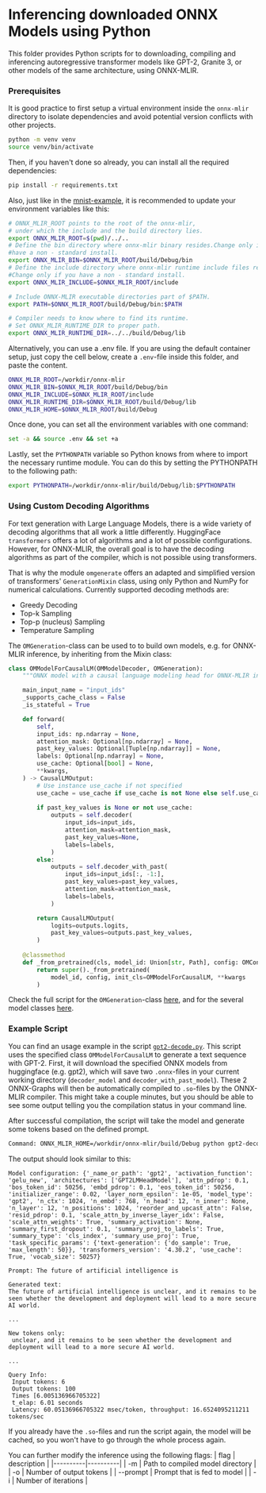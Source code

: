 # Inferencing downloaded ONNX Models using Python

This folder provides Python scripts for to downloading, compiling and inferencing autoregressive transformer models like GPT-2, Granite 3, or other models of the same architecture, using ONNX-MLIR.

### Prerequisites

It is good practice to first setup a virtual environment inside the `onnx-mlir` directory to isolate dependencies and avoid potential version conflicts with other projects.
```bash
python -m venv venv
source venv/bin/activate
```

Then, if you haven't done so already, you can install all the required dependencies:

```bash
pip install -r requirements.txt
```

Also, just like in the [mnist-example](../../../docs/mnist_example/README.md), it is recommended to update your environment variables like this:

```bash
# ONNX_MLIR_ROOT points to the root of the onnx-mlir,
# under which the include and the build directory lies.
export ONNX_MLIR_ROOT=$(pwd)/../..
# Define the bin directory where onnx-mlir binary resides.Change only if you
#have a non - standard install.
export ONNX_MLIR_BIN=$ONNX_MLIR_ROOT/build/Debug/bin
# Define the include directory where onnx-mlir runtime include files resides.
#Change only if you have a non - standard install.
export ONNX_MLIR_INCLUDE=$ONNX_MLIR_ROOT/include

# Include ONNX-MLIR executable directories part of $PATH.
export PATH=$ONNX_MLIR_ROOT/build/Debug/bin:$PATH

# Compiler needs to know where to find its runtime. 
# Set ONNX_MLIR_RUNTIME_DIR to proper path.
export ONNX_MLIR_RUNTIME_DIR=../../build/Debug/lib
```

Alternatively, you can use a .env file. If you are using the default container setup, just copy the cell below, create a `.env`-file inside this folder, and paste the content.

```bash
ONNX_MLIR_ROOT=/workdir/onnx-mlir
ONNX_MLIR_BIN=$ONNX_MLIR_ROOT/build/Debug/bin
ONNX_MLIR_INCLUDE=$ONNX_MLIR_ROOT/include
ONNX_MLIR_RUNTIME_DIR=$ONNX_MLIR_ROOT/build/Debug/lib
ONNX_MLIR_HOME=$ONNX_MLIR_ROOT/build/Debug
```

Once done, you can set all the environment variables with one command:
```bash
set -a && source .env && set +a
```

Lastly, set the `PYTHONPATH` variable so Python knows from where to import the necessary runtime module. You can do this by setting the PYTHONPATH to the following path:
```bash
export PYTHONPATH=/workdir/onnx-mlir/build/Debug/lib:$PYTHONPATH
```

### Using Custom Decoding Algorithms

For text generation with Large Language Models, there is a wide variety of decoding algorithms that all work a little differently. HuggingFace `transformers` offers a lot of algorithms and a lot of possible configurations. However, for ONNX-MLIR, the overall goal is to have the decoding algorithms as part of the compiler, which is not possible using transformers.

That is why the module `omgenerate` offers an adapted and simplified version of transformers' `GenerationMixin` class, using only Python and NumPy for numerical calculations. Currently supported decoding methods are:
- Greedy Decoding
- Top-k Sampling
- Top-p (nucleus) Sampling
- Temperature Sampling

The `OMGeneration`-class can be used to to build own models, e.g. for ONNX-MLIR inference, by inheriting from the Mixin class:

```python
class OMModelForCausalLM(OMModelDecoder, OMGeneration):
    """ONNX model with a causal language modeling head for ONNX-MLIR inference."""

    main_input_name = "input_ids"
    _supports_cache_class = False
    _is_stateful = True

    def forward(
        self,
        input_ids: np.ndarray = None,
        attention_mask: Optional[np.ndarray] = None,
        past_key_values: Optional[Tuple[np.ndarray]] = None,
        labels: Optional[np.ndarray] = None,
        use_cache: Optional[bool] = None,
        **kwargs,
    ) -> CausalLMOutput:
        # Use instance use_cache if not specified
        use_cache = use_cache if use_cache is not None else self.use_cache
            
        if past_key_values is None or not use_cache:
            outputs = self.decoder(
                input_ids=input_ids,
                attention_mask=attention_mask,
                past_key_values=None,
                labels=labels,
            )
        else:
            outputs = self.decoder_with_past(
                input_ids=input_ids[:, -1:],
                past_key_values=past_key_values,
                attention_mask=attention_mask,
                labels=labels,
            )

        return CausalLMOutput(
            logits=outputs.logits,
            past_key_values=outputs.past_key_values,
        )
    
    @classmethod
    def _from_pretrained(cls, model_id: Union[str, Path], config: OMConfig, **kwargs,):
        return super()._from_pretrained(
            model_id, config, init_cls=OMModelForCausalLM, **kwargs
        )
```

Check the full script for the `OMGeneration`-class [here](omgenerate.py), and for the several model classes [here](omdecoder.py).

### Example Script

You can find an usage example in the script [`gpt2-decode.py`](gpt2-decode.py). This script uses the specified class `OMModelForCausalLM` to generate a text sequence with GPT-2. First, it will download the specified ONNX models from huggingface (e.g. gpt2), which will save two `.onnx`-files in your current working directory (`decoder_model` and `decoder_with_past_model`). These 2 ONNX-Graphs will then be automatically compiled to `.so`-files by the ONNX-MLIR compiler. This might take a couple minutes, but you should be able to see some output telling you the compilation status in your command line.

After successful compilation, the script will take the model and generate some tokens based on the defined prompt.

```bash
Command: ONNX_MLIR_HOME=/workdir/onnx-mlir/build/Debug python gpt2-decode.py -m /workdir/onnx-mlir/utils/python/transformers -o 100 2>&1 | tee log.txt 
```

The output should look similar to this:
```shell
Model configuration: {'_name_or_path': 'gpt2', 'activation_function': 'gelu_new', 'architectures': ['GPT2LMHeadModel'], 'attn_pdrop': 0.1, 'bos_token_id': 50256, 'embd_pdrop': 0.1, 'eos_token_id': 50256, 'initializer_range': 0.02, 'layer_norm_epsilon': 1e-05, 'model_type': 'gpt2', 'n_ctx': 1024, 'n_embd': 768, 'n_head': 12, 'n_inner': None, 'n_layer': 12, 'n_positions': 1024, 'reorder_and_upcast_attn': False, 'resid_pdrop': 0.1, 'scale_attn_by_inverse_layer_idx': False, 'scale_attn_weights': True, 'summary_activation': None, 'summary_first_dropout': 0.1, 'summary_proj_to_labels': True, 'summary_type': 'cls_index', 'summary_use_proj': True, 'task_specific_params': {'text-generation': {'do_sample': True, 'max_length': 50}}, 'transformers_version': '4.30.2', 'use_cache': True, 'vocab_size': 50257}

Prompt: The future of artificial intelligence is

Generated text:
The future of artificial intelligence is unclear, and it remains to be seen whether the development and deployment will lead to a more secure AI world.

...

New tokens only:
 unclear, and it remains to be seen whether the development and deployment will lead to a more secure AI world.

...

Query Info:
 Input tokens: 6
 Output tokens: 100
 Times [6.005136966705322]
 t_elap: 6.01 seconds
 Latency: 60.05136966705322 msec/token, throughput: 16.6524095211211 tokens/sec
 ```

If you already have the `.so`-files and run the script again, the model will be cached, so you won't have to go through the whole process again.

You can further modify the inference using the following flags:
| flag | description |
|----------|----------|
| -m    | Path to compiled model directory |
| -o    | Number of output tokens |
| --prompt   | Prompt that is fed to model  |
| -i    | Number of iterations  |

